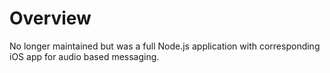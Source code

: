 # Overview

No longer maintained but was a full Node.js application with corresponding iOS app for audio based messaging.
